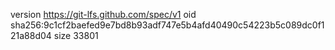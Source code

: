 version https://git-lfs.github.com/spec/v1
oid sha256:9c1cf2baefed9e7bd8b93adf747e5b4afd40490c54223b5c089dc0f121a88d04
size 33801

